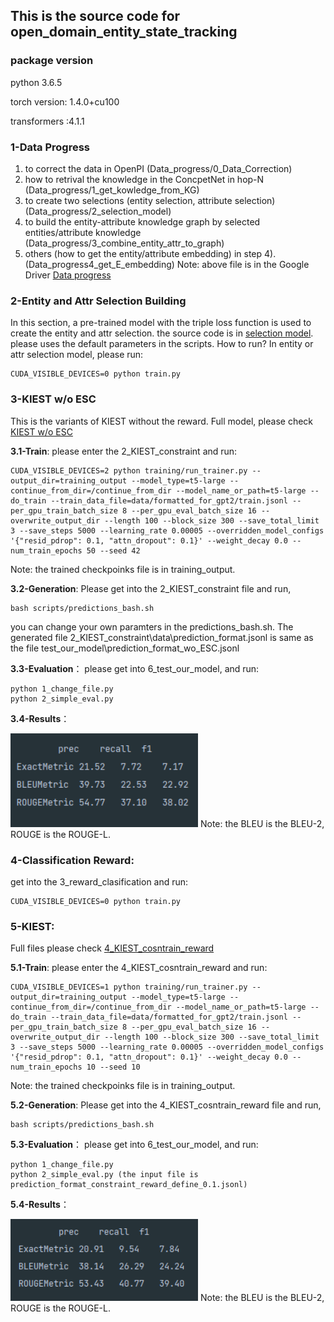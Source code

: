 ##  This is the source code for open_domain_entity_state_tracking

###  package version
python 3.6.5

torch version: 1.4.0+cu100

transformers :4.1.1

### 1-Data Progress
1) to correct the data in OpenPI (Data_progress/0_Data_Correction)
2) how to retrival the knowledge in the ConcpetNet in hop-N (Data_progress/1_get_kowledge_from_KG)
3) to create two selections (entity selection, attribute selection) (Data_progress/2_selection_model)
4) to build the  entity-attribute knowledge graph by selected entities/attribute knowledge (Data_progress/3_combine_entity_attr_to_graph)
5) others (how to get the entity/attribute embedding) in step 4).  (Data_progress4_get_E_embedding)
Note: above file is in the Google Driver [Data progress](https://drive.google.com/file/d/1aNgYVn039msTHOdjKAL0NI8nwY__z82x/view?usp=share_link)
###  2-Entity and Attr Selection Building
In  this section, a pre-trained model  with the triple loss function is used to create the entity and attr selection. the source code is in [selection model](https://drive.google.com/file/d/1OItH-PH0SMG-RCiX4mWKJBh4ZlMawRUr/view?usp=share_link).
please uses the default parameters in the scripts. How to run? In entity or attr selection model, please run:
```
CUDA_VISIBLE_DEVICES=0 python train.py
```

### 3-KIEST w/o ESC
This is the variants of KIEST without the reward.
Full model, please check [KIEST w/o ESC](https://drive.google.com/file/d/1KRPXbiUXOoDWCOvgsHZ9pLPp3Cd8vGLo/view?usp=share_link)

**3.1-Train**: please enter the 2_KIEST_constraint and run:
```
CUDA_VISIBLE_DEVICES=2 python training/run_trainer.py --output_dir=training_output --model_type=t5-large --continue_from_dir=/continue_from_dir --model_name_or_path=t5-large --do_train --train_data_file=data/formatted_for_gpt2/train.jsonl --per_gpu_train_batch_size 8 --per_gpu_eval_batch_size 16 --overwrite_output_dir --length 100 --block_size 300 --save_total_limit 3 --save_steps 5000 --learning_rate 0.00005 --overridden_model_configs '{"resid_pdrop": 0.1, "attn_dropout": 0.1}' --weight_decay 0.0 --num_train_epochs 50 --seed 42
```
Note: the trained checkpoinks file is in training_output.

**3.2-Generation**:
Please get into the 2_KIEST_constraint file  and run,
```
bash scripts/predictions_bash.sh
```
you can change your own paramters in the predictions_bash.sh. The generated file 2_KIEST_constraint\data\prediction_format.jsonl is same as the  file test_our_model\prediction_format_wo_ESC.jsonl

**3.3-Evaluation**： please get into 6_test_our_model, and run:

```
python 1_change_file.py
python 2_simple_eval.py
```

**3.4-Results**：

<img src="https://github.com/VT-NLP/open_domain_entity_state_tracking/blob/main/with_reward.png" width="300"/>
Note: the BLEU is the BLEU-2, ROUGE is the ROUGE-L.

### 4-Classification Reward:
get into the 3_reward_clasification and run:

```
CUDA_VISIBLE_DEVICES=0 python train.py
```
### 5-KIEST:
Full files please check [4_KIEST_cosntrain_reward](https://drive.google.com/file/d/1CtWmN0q5gSLGiN2Q3WRW8JxNBggOf8j0/view?usp=share_link)

**5.1-Train**: please enter the 4_KIEST_cosntrain_reward and run:
```
CUDA_VISIBLE_DEVICES=1 python training/run_trainer.py --output_dir=training_output --model_type=t5-large --continue_from_dir=/continue_from_dir --model_name_or_path=t5-large --do_train --train_data_file=data/formatted_for_gpt2/train.jsonl --per_gpu_train_batch_size 8 --per_gpu_eval_batch_size 16 --overwrite_output_dir --length 100 --block_size 300 --save_total_limit 3 --save_steps 5000 --learning_rate 0.00005 --overridden_model_configs '{"resid_pdrop": 0.1, "attn_dropout": 0.1}' --weight_decay 0.0 --num_train_epochs 10 --seed 10
```
Note: the trained checkpoinks file is in training_output.

**5.2-Generation**:
Please get into the 4_KIEST_cosntrain_reward file  and run,
```
bash scripts/predictions_bash.sh
```

**5.3-Evaluation**： please get into 6_test_our_model, and run:

```
python 1_change_file.py
python 2_simple_eval.py (the input file is prediction_format_constraint_reward_define_0.1.jsonl)
```

**5.4-Results**：

<img src="https://github.com/VT-NLP/open_domain_entity_state_tracking/blob/main/final.png" width="300"/>
Note: the BLEU is the BLEU-2, ROUGE is the ROUGE-L.
